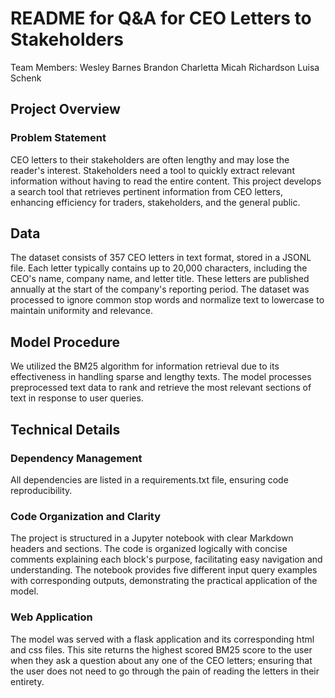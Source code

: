 # README for Q&A for CEO Letters to Stakeholders
Team Members:
Wesley Barnes
Brandon Charletta
Micah Richardson
Luisa Schenk

## Project Overview
### Problem Statement
CEO letters to their stakeholders are often lengthy and may lose the reader's interest. Stakeholders need a tool to quickly extract relevant information without having to read the entire content. This project develops a search tool that retrieves pertinent information from CEO letters, enhancing efficiency for traders, stakeholders, and the general public.

## Data
The dataset consists of 357 CEO letters in text format, stored in a JSONL file. Each letter typically contains up to 20,000 characters, including the CEO's name, company name, and letter title. These letters are published annually at the start of the company's reporting period. The dataset was processed to ignore common stop words and normalize text to lowercase to maintain uniformity and relevance.

## Model Procedure
We utilized the BM25 algorithm for information retrieval due to its effectiveness in handling sparse and lengthy texts. The model processes preprocessed text data to rank and retrieve the most relevant sections of text in response to user queries.

## Technical Details
### Dependency Management
All dependencies are listed in a requirements.txt file, ensuring code reproducibility.

### Code Organization and Clarity
The project is structured in a Jupyter notebook with clear Markdown headers and sections. The code is organized logically with concise comments explaining each block's purpose, facilitating easy navigation and understanding. The notebook provides five different input query examples with corresponding outputs, demonstrating the practical application of the model.

### Web Application
The model was served with a flask application and its corresponding html and css files. This site returns the highest scored BM25 score to the user when they ask a question about any one of the CEO letters; ensuring that the user does not need to go through the pain of reading the letters in their entirety.


